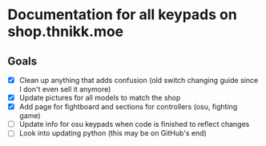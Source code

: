 # Documentation for all keypads on shop.thnikk.moe

## Goals
- [x] Clean up anything that adds confusion (old switch changing guide since I don't even sell it anymore)
- [x] Update pictures for all models to match the shop
- [x] Add page for fightboard and sections for controllers (osu, fighting game)
- [ ] Update info for osu keypads when code is finished to reflect changes
- [ ] Look into updating python (this may be on GitHub's end)
